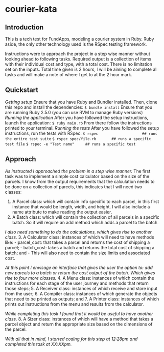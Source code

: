 # courier-kata

## Introduction
This is a tech test for FundApps, modeling a courier system in Ruby.  Ruby aside, the only other technology used is the RSpec testing framework.

Instructions were to approach the project in a step wise manner without looking ahead to following tasks.
Required output is a collection of items with their individual cost and type, with a total cost.  There is no limitation set on the inputs.
Total time given is 2 hours, I will be aiming to complete all tasks and will make a note of where I get to at the 2 hour mark.

## Quickstart
_Getting setup_
Ensure that you have Ruby and Bundler installed.  Then, clone this repo and install the dependencies:
`$ bundle install`
Ensure that you are running Ruby 2.5.0 (you can use RVM to manage Ruby versions)
_Running the application_
After you have followed the setup instructions, launch the application:
`$ ruby main.rb`
From there follow the instructions printed to your terminal.
_Running the tests_
After you have followed the setup instructions, run the tests with RSpec:
`$ rspec                    ## runs the entire test suite`
`$ rspec spec/file.rb       ## runs a specific test file`
`$ rspec -e "Test name"     ## runs a specific test`

## Approach
_As instructed I approached the problem in a step wise manner._
The first task was to implement a simple cost calculator based on the size of the parcels.
I know from the output requirements that the calculation needs to be done on a collection of parcels, this indicates that I will need two classes:
1. A Parcel class: which will contain info specific to each parcel, in this first instance that would be length, width, and height.  I will also include a name attribute to make reading the output easier.
2. A Batch class: which will contain the collection of all parcels in a specific batch. So it will require an add method which adds a parcel to the batch.

_I also need something to do the calculations, which gives rise to another class._
3. A Calculator class: instances of which will need to have methods like:
    - parcel_cost: that takes a parcel and returns the cost of shipping a parcel;
    - batch_cost: takes a batch and returns the total cost of shipping a batch; and
    - This will also need to contain the size limits and associated cost.

_At this point I envisage an interface that gives the user the option to: add new parcels to a batch or return the cost output of the batch. Which gives rise to four more classes._
4. A Menu class: instances of which contain the instructions for each stage of the user journey and methods that return those steps;
5. A Receiver class: instances of which receive and store input from the user;
6. A Compiler class: instances of which generate the objects that need to be printed as outputs; and
7. A Printer class: instances of which prints out instructions from the menu and results from the calculator.

_While completing this task I found that it would be useful to have another class._
8. A Sizer class: instances of which will have a method that takes a parcel object and return the appropriate size based on the dimensions of the parcel.

_With all that in mind, I started coding for this step at 12:28pm and completed this task at XX:XXpm._
